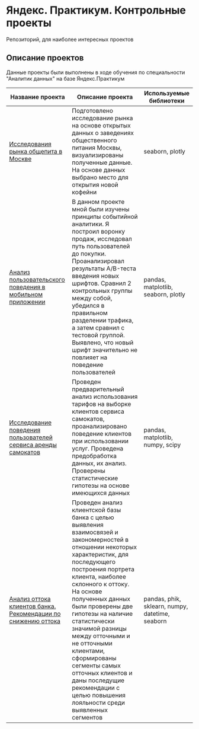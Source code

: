 # Яндекс. Практикум. Контрольные проекты
Репозиторий, для наиболее интересных проектов
## Описание проектов
Данные проекты были выполнены в ходе обучения по специальности "Аналитик данных" на базе Яндекс.Практикум

| Название проекта                          | Описание проекта                             | Используемые библиотеки |
| --- | --- | --- |
| [Исследования рынка общепита в Москве](https://github.com/trueOG24/yandex_projects/tree/main/Анализ%20рынка%20общественного%20питания) | Подготовлено исследование рынка на основе открытых данных о заведениях общественного питания Москвы, визуализированы полученные данные. На основе данных выбрано место для открытия новой кофейни | seaborn, plotly |
| [Анализ пользовательского поведения в мобильном приложении](https://github.com/trueOG24/yandex_projects/tree/main/Принятие%20решений%20в%20бизнесе) | В данном проекте мной были изучены принципы событийной аналитики. Я построил воронку продаж, исследовал путь пользователей до покупки. Проанализировал результаты A/B-теста введения новых шрифтов. Сравнил 2 контрольных группы между собой, убедился в правильном разделении трафика, а затем сравнил с тестовой группой. Выявлено, что новый шрифт значительно не повлияет на поведение пользователей | pandas, matplotlib, seaborn, plotly |
| [Исследование поведения пользователей сервиса аренды самокатов](https://github.com/trueOG24/yandex_projects/tree/main/Статистический%20анализ%20данных) | Проведен предварительный анализ использования тарифов на выборке клиентов сервиса самокатов, проанализировано поведение клиентов при использовании услуг. Проведена предобработка данных, их анализ. Проверены статистические гипотезы на основе имеющихся данных | pandas, matplotlib, numpy, scipy |
| [Анализ оттока клиентов банка. Рекомендации по снижению оттока](https://github.com/trueOG24/yandex_projects/tree/main/Анализ%20оттока%20клиентов%20банка) | Проведен анализ клиентской базы банка с целью выявления взаимосвязей и закономерностей в отношении некоторых характеристик, для последующего построения портрета клиента, наиболее склонного к оттоку. На основе полученных данных были проверены две гипотезы на наличие статистически значимой разницы между отточными и не отточными клиентами, сформированы сегменты самых отточных клиентов и даны последущие рекомендации с целью повышения лояльности среди выявленных сегментов | pandas, phik, sklearn, numpy, datetime, seaborn |


